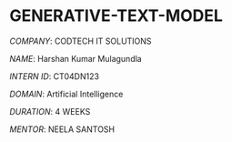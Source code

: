 # GENERATIVE-TEXT-MODEL

*COMPANY*: CODTECH IT SOLUTIONS

*NAME*: Harshan Kumar Mulagundla

*INTERN ID*: CT04DN123

*DOMAIN*: Artificial Intelligence

*DURATION*: 4 WEEKS

*MENTOR*: NEELA SANTOSH
